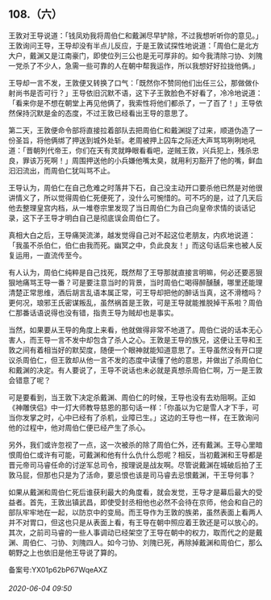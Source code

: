 ## 108.（六）
王敦对王导说道：「钱凤劝我将周伯仁和戴渊尽早铲除，不过我想听听你的意见。」王敦询问王导，王导却没有半点儿反应，于是王敦试探性地说道：「周伯仁是北方大户，戴渊又是江南豪门，即使位列三公也是无可厚非的。如今我清除刁协、刘隗一党杀了不少人，急需一些可靠的人在朝中帮我运作，所以我想好好拉拢他俩。」



王导却一言不发，王敦便又转换了口气：「既然你不赞同他们出任三公，那做做仆射尚书是否可行？」王导依旧沉默不语，这下子王敦脸色不好看了，冷冷地说道：「看来你是不想在朝堂上再见他俩了，我索性将他们都杀了，一了百了！」王导依然保持沉默是金的态度，不过王敦已经看出王导的意思了。



第二天，王敦便命令部将直接拉着部队去把周伯仁和戴渊捉了过来，顺道伪造了一份圣旨，将他俩绑了押送到城外处斩。老周被押上囚车之际还大声骂骂咧咧地吼道：「晋朝列代帝王，你们在天有灵就睁眼看看吧，逆贼王敦，兴兵犯上，残杀忠良，罪该万死啊！」周围押送他的小兵嫌他嘴太臭，就用利刃豁开了他的嘴，鲜血汩汩流出，而周伯仁犹叫骂不止。



王导认为，周伯仁在自己危难之时落井下石，自己没主动开口要杀他已然是对他很讲情义了，所以觉得周伯仁死便死了，没什么可惋惜的。可不巧的是，过了几天后他去整理皇宫内档，从一堆卷宗里发现了当日周伯仁为自己向皇帝求情的谈话记录，这下子王导才明白自己是彻底误会周伯仁了。



真相大白之后，王导痛哭流涕，越发觉得自己对不起这位老朋友，内疚地说道：「我虽不杀伯仁，伯仁由我而死。幽冥之中，负此良友！」而这句话后来也被人反复运用，一直流传至今。



有人认为，周伯仁纯粹是自己找死，既然帮了王导那就直接言明嘛，何必还要恶狠狠地痛骂王导一番？可是要注意当时的背景，当时周伯仁喝得醉醺醺，哪里还能理清楚正常思维，酒后胡言乱语本属正常，可王导却把他的醉话当真，这不滑稽吗？更何况，琅邪王氏密谋叛乱，虽然祸首是王敦，可是王导就能推脱掉干系啦？周伯仁那番话语说得也没有错，指责王导为贼却也是事实。



当然，如果要从王导的角度上来看，他就做得非常不地道了。周伯仁说的话本无心害人，而王导一言不发中却包含了杀人之心。王敦是王导的族兄，这便让王导和王敦之间有着相当好的默契度，随便一个眼神就能知道意思了。王导虽然没有开口提议杀周伯仁，但王敦却从他一言不发的态度中读懂了他的意思，并做出了杀周伯仁和戴渊的决定。有人要说了，王导不说话也未必就是真想杀周伯仁啊，万一是王敦会错意了呢？



可是要看到，当王敦下决定杀戴渊、周伯仁的时候，王导也没有去劝阻啊。正如《神雕侠侣》中一灯大师教导慈恩的那句话一样：「你虽以为它是雪人才下手，可当你发掌之时，心中已经有了杀机，业障已生。」这边的王导也一样，在王敦询问他的过程中，他对周伯仁便已经产生了杀心。



另外，我们或许忽视了一点，这一次被杀的除了周伯仁外，还有戴渊。王导心里暗恨周伯仁或许有可能，可戴渊和他有什么仇什么怨呢？相反，当初戴渊和王导都是晋元帝司马睿任命的讨逆军总司令，按理说是战友啊。尽管说戴渊在城破后拍了王敦马屁，但那也只是为了活命，要忌恨也该是司马睿去忌恨戴渊，干王导何事？



如果从戴渊和周伯仁死后谁获利最大的角度看，就会发觉，王导才是幕后最大的受益者。首先，王敦出镇武昌，即使受封丞相他也必然不会待在京师，他会和自己的部队牢牢地在一起，以防京中的变局。而王导作为王敦的族弟，虽然表面上看两人并不对胃口，但这也只是从表面上看，有王导在朝中照应着王敦还是可以放心的。其次，之前司马睿的一些人事调动已经架空了王导在朝中的权力，取而代之的是戴渊、周伯仁、刁协、刘隗四人。如今刁协、刘隗已死，再除掉戴渊和周伯仁，那么朝野之上也依旧是他王导说了算的。



备案号:YX01p62bP67WqeAXZ


###### 2020-06-04 09:50
